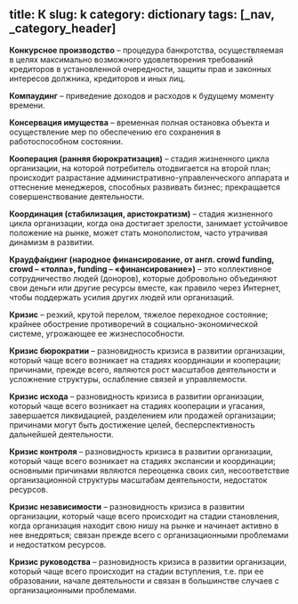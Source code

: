 title: К
slug: k
category: dictionary
tags: [_nav, _category_header]
---

__Конкурсное производство__ – процедура банкротства, осуществляемая в целях максимально возможного удовлетворения требований кредиторов в установленной очередности, защиты прав и законных интересов должника, кредиторов и иных лиц.

__Компаудинг__ – приведение доходов и расходов к будущему моменту времени. 

__Консервация имущества__ – временная полная остановка объекта и осуществление мер по обеспечению его сохранения в работоспособном состоянии.

__Кооперация (ранняя бюрократизация)__ – стадия жизненного цикла организации, на которой потребитель отодвигается на второй план; происходит разрастание административно-управленческого аппарата и оттеснение менеджеров, способных развивать бизнес; прекращается совершенствование деятельности.

__Координация (стабилизация, аристократизм)__ – стадия жизненного цикла организации, когда она достигает зрелости, занимает устойчивое положение на рынке, может стать монополистом, часто утрачивая динамизм в развитии.

__Краудфа́ндинг (народное финансирование, от англ. сrowd funding, сrowd – «толпа», funding – «финансирование»)__ – это коллективное сотрудничество людей (доноров), которые добровольно объединяют свои деньги или другие ресурсы вместе, как правило через Интернет, чтобы поддержать усилия других людей или организаций.

__Кризис__ – резкий, крутой перелом, тяжелое переходное состояние; крайнее обострение противоречий в социально-экономической системе, угрожающее ее жизнеспособности.

__Кризис бюрократии__ – разновидность кризиса в развитии организации, который чаще всего возникает на стадиях координации и кооперации; причинами, прежде всего, являются рост масштабов деятельности и усложнение структуры, ослабление связей и управляемости.

__Кризис исхода__ – разновидность кризиса в развитии организации, который чаще всего возникает на стадиях кооперации и угасания, завершается ликвидацией, разделением или продажей организации; причинами могут быть достижение целей, бесперспективность дальнейшей деятельности.

__Кризис контроля__ – разновидность кризиса в развитии организации, который чаще всего возникает на стадиях экспансии и координации; основными причинами являются переоценка своих сил, несоответствие организационной структуры масштабам деятельности, недостаток ресурсов. 

__Кризис независимости__ – разновидность кризиса в развитии организации, который чаще всего происходит на стадии становления, когда организация находит свою нишу на рынке и начинает активно в нее внедряться; связан прежде всего с организационными проблемами и недостатком ресурсов.

__Кризис руководства__ – разновидность кризиса в развитии организации, который чаще всего происходит на стадии вступления, т.е. при ее образовании, начале деятельности и связан в большинстве случаев с организационными проблемами.
